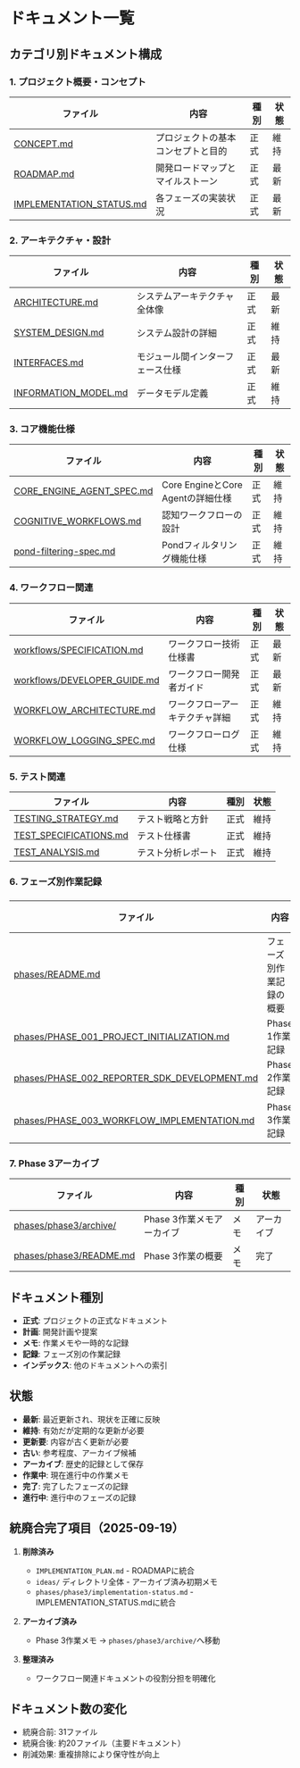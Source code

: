 # ドキュメント一覧

## カテゴリ別ドキュメント構成

### 1. プロジェクト概要・コンセプト
| ファイル | 内容 | 種別 | 状態 |
|---------|------|------|------|
| [CONCEPT.md](CONCEPT.md) | プロジェクトの基本コンセプトと目的 | 正式 | 維持 |
| [ROADMAP.md](ROADMAP.md) | 開発ロードマップとマイルストーン | 正式 | 最新 |
| [IMPLEMENTATION_STATUS.md](IMPLEMENTATION_STATUS.md) | 各フェーズの実装状況 | 正式 | 最新 |

### 2. アーキテクチャ・設計
| ファイル | 内容 | 種別 | 状態 |
|---------|------|------|------|
| [ARCHITECTURE.md](ARCHITECTURE.md) | システムアーキテクチャ全体像 | 正式 | 最新 |
| [SYSTEM_DESIGN.md](SYSTEM_DESIGN.md) | システム設計の詳細 | 正式 | 維持 |
| [INTERFACES.md](INTERFACES.md) | モジュール間インターフェース仕様 | 正式 | 最新 |
| [INFORMATION_MODEL.md](INFORMATION_MODEL.md) | データモデル定義 | 正式 | 維持 |

### 3. コア機能仕様
| ファイル | 内容 | 種別 | 状態 |
|---------|------|------|------|
| [CORE_ENGINE_AGENT_SPEC.md](CORE_ENGINE_AGENT_SPEC.md) | Core EngineとCore Agentの詳細仕様 | 正式 | 維持 |
| [COGNITIVE_WORKFLOWS.md](COGNITIVE_WORKFLOWS.md) | 認知ワークフローの設計 | 正式 | 維持 |
| [pond-filtering-spec.md](pond-filtering-spec.md) | Pondフィルタリング機能仕様 | 正式 | 維持 |

### 4. ワークフロー関連
| ファイル | 内容 | 種別 | 状態 |
|---------|------|------|------|
| [workflows/SPECIFICATION.md](workflows/SPECIFICATION.md) | ワークフロー技術仕様書 | 正式 | 最新 |
| [workflows/DEVELOPER_GUIDE.md](workflows/DEVELOPER_GUIDE.md) | ワークフロー開発者ガイド | 正式 | 最新 |
| [WORKFLOW_ARCHITECTURE.md](WORKFLOW_ARCHITECTURE.md) | ワークフローアーキテクチャ詳細 | 正式 | 維持 |
| [WORKFLOW_LOGGING_SPEC.md](WORKFLOW_LOGGING_SPEC.md) | ワークフローログ仕様 | 正式 | 維持 |

### 5. テスト関連
| ファイル | 内容 | 種別 | 状態 |
|---------|------|------|------|
| [TESTING_STRATEGY.md](TESTING_STRATEGY.md) | テスト戦略と方針 | 正式 | 維持 |
| [TEST_SPECIFICATIONS.md](TEST_SPECIFICATIONS.md) | テスト仕様書 | 正式 | 維持 |
| [TEST_ANALYSIS.md](TEST_ANALYSIS.md) | テスト分析レポート | 正式 | 維持 |

### 6. フェーズ別作業記録

###
| ファイル | 内容 | 種別 | 状態 |
|---------|------|------|------|
| [phases/README.md](phases/README.md) | フェーズ別作業記録の概要 | インデックス | 維持 |
| [phases/PHASE_001_PROJECT_INITIALIZATION.md](phases/PHASE_001_PROJECT_INITIALIZATION.md) | Phase 1作業記録 | 記録 | 完了 |
| [phases/PHASE_002_REPORTER_SDK_DEVELOPMENT.md](phases/PHASE_002_REPORTER_SDK_DEVELOPMENT.md) | Phase 2作業記録 | 記録 | 完了 |
| [phases/PHASE_003_WORKFLOW_IMPLEMENTATION.md](phases/PHASE_003_WORKFLOW_IMPLEMENTATION.md) | Phase 3作業記録 | 記録 | 進行中 |

### 7. Phase 3アーカイブ
| ファイル | 内容 | 種別 | 状態 |
|---------|------|------|------|
| [phases/phase3/archive/](phases/phase3/archive/) | Phase 3作業メモアーカイブ | メモ | アーカイブ |
| [phases/phase3/README.md](phases/phase3/README.md) | Phase 3作業の概要 | メモ | 完了 |

## ドキュメント種別

- **正式**: プロジェクトの正式なドキュメント
- **計画**: 開発計画や提案
- **メモ**: 作業メモや一時的な記録
- **記録**: フェーズ別の作業記録
- **インデックス**: 他のドキュメントへの索引

## 状態

- **最新**: 最近更新され、現状を正確に反映
- **維持**: 有効だが定期的な更新が必要
- **更新要**: 内容が古く更新が必要
- **古い**: 参考程度、アーカイブ候補
- **アーカイブ**: 歴史的記録として保存
- **作業中**: 現在進行中の作業メモ
- **完了**: 完了したフェーズの記録
- **進行中**: 進行中のフェーズの記録

## 統廃合完了項目（2025-09-19）

1. **削除済み**
   - `IMPLEMENTATION_PLAN.md` - ROADMAPに統合
   - `ideas/` ディレクトリ全体 - アーカイブ済み初期メモ
   - `phases/phase3/implementation-status.md` - IMPLEMENTATION_STATUS.mdに統合

2. **アーカイブ済み**
   - Phase 3作業メモ → `phases/phase3/archive/`へ移動

3. **整理済み**
   - ワークフロー関連ドキュメントの役割分担を明確化

## ドキュメント数の変化

- 統廃合前: 31ファイル
- 統廃合後: 約20ファイル（主要ドキュメント）
- 削減効果: 重複排除により保守性が向上